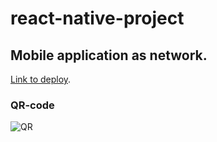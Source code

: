 # react-native-project

## Mobile application as network. 

[Link to deploy](https://expo.dev/accounts/albinaanistratenko/projects/newProject/builds/9b0222b9-eb73-4782-991c-a0030cf5027a).

### QR-code
![QR](https://drive.google.com/file/d/1ZEmFYvj2N9KLkJSja5s8Qln2D_uyPkI_/view?usp=sharing)
